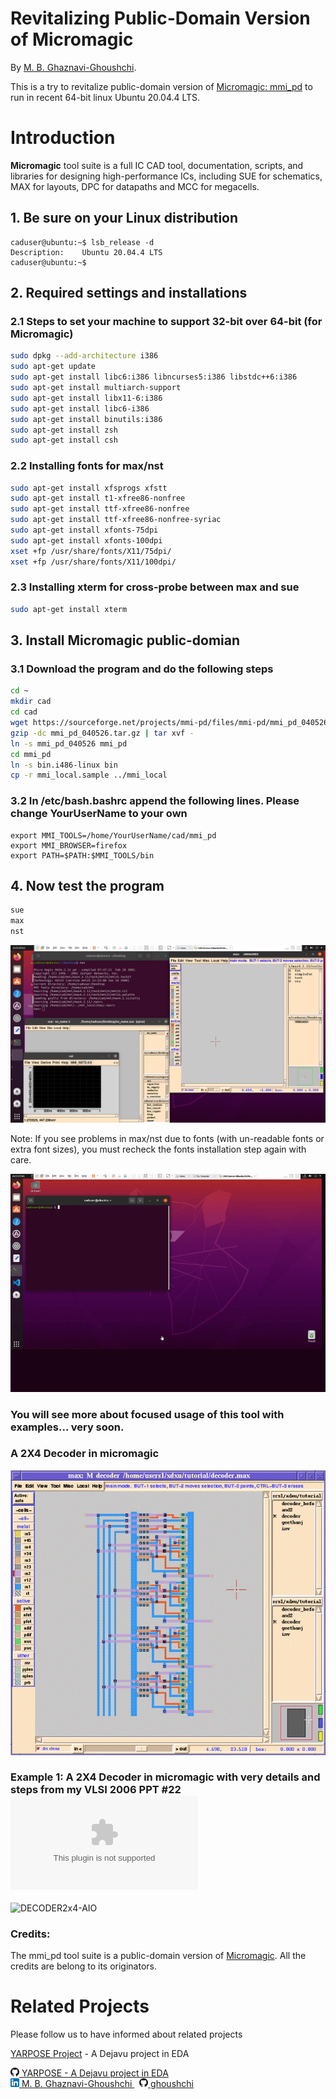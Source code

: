 # Revitalizing Public-Domain Version of Micromagic

By [M. B. Ghaznavi-Ghoushchi](https://github.com/ghoushchi).

This is a try to revitalize public-domain version of [Micromagic: mmi_pd](https://sourceforge.net/projects/mmi-pd/) to run in recent 64-bit linux Ubuntu 20.04.4 LTS.

# Introduction
**Micromagic** tool suite is a full IC CAD tool, documentation, scripts, and libraries for designing
high-performance ICs, including SUE for schematics, MAX for
layouts, DPC for datapaths and MCC for megacells.

## 1. Be sure on your Linux distribution
```console
caduser@ubuntu:~$ lsb_release -d
Description:	Ubuntu 20.04.4 LTS
caduser@ubuntu:~$ 
```

## 2. Required settings and installations 
### 2.1 Steps to set your machine to support 32-bit over 64-bit (for Micromagic)
```bash
sudo dpkg --add-architecture i386
sudo apt-get update
sudo apt-get install libc6:i386 libncurses5:i386 libstdc++6:i386
sudo apt-get install multiarch-support
sudo apt-get install libx11-6:i386
sudo apt-get install libc6-i386
sudo apt-get install binutils:i386
sudo apt-get install zsh
sudo apt-get install csh
```
### 2.2 Installing fonts for max/nst 
```bash
sudo apt-get install xfsprogs xfstt
sudo apt-get install t1-xfree86-nonfree
sudo apt-get install ttf-xfree86-nonfree
sudo apt-get install ttf-xfree86-nonfree-syriac
sudo apt-get install xfonts-75dpi
sudo apt-get install xfonts-100dpi
xset +fp /usr/share/fonts/X11/75dpi/
xset +fp /usr/share/fonts/X11/100dpi/
```

### 2.3 Installing xterm for cross-probe between max and sue
```bash
sudo apt-get install xterm
```
## 3. Install Micromagic public-domian 
### 3.1 Download the program and do the following steps

```bash
cd ~
mkdir cad
cd cad
wget https://sourceforge.net/projects/mmi-pd/files/mmi-pd/mmi_pd_040526/mmi_pd_040526.tar.gz
gzip -dc mmi_pd_040526.tar.gz | tar xvf -
ln -s mmi_pd_040526 mmi_pd
cd mmi_pd
ln -s bin.i486-linux bin
cp -r mmi_local.sample ../mmi_local
```
### 3.2 In /etc/bash.bashrc append the following lines. Please change YourUserName to your own
```shellscript
export MMI_TOOLS=/home/YourUserName/cad/mmi_pd
export MMI_BROWSER=firefox
export PATH=$PATH:$MMI_TOOLS/bin
```
## 4. Now test the program
```bash
sue
max
nst
```
![AIO](media/mmi_pd_AIO.png)

Note: If you see problems in max/nst due to fonts (with un-readable fonts or extra font sizes), you must recheck the fonts installation step again with care.


![AIO](media/out.gif)



### You will see more about focused usage of this tool with examples... very soon.
### A 2X4 Decoder in micromagic
![DECODER2x4](media/2x4-decoder.gif)
### Example 1: A 2X4 Decoder in micromagic with very details and steps from my VLSI 2006 PPT #22 ![VLSI-SHD-22](https://github.com/yarpose/YARPOSE.Micromagic_PD/blob/master/media/VLSI-SHD-22.ppt)

![DECODER2x4-AIO](media/VLSI-SHD-22.gif)

### Credits:
The mmi_pd tool suite is a public-domain version  of [Micromagic](https://www.micromagic.com). All the credits are belong to its originators.

# Related Projects
Please follow us to have informed about related projects


[YARPOSE Project](https://github.com/yarpose) - A Dejavu project in EDA


<p>
<a href="https://github.com/yarpose" rel="nofollow noreferrer">
    <img src="media/GH.png" alt="github"> YARPOSE - A Dejavu project in EDA
  </a><br>
  <a href="https://www.linkedin.com/in/ghaznavi-ghoushchi" rel="nofollow noreferrer">
    <img src="media/LI.png" alt="linkedin"> M. B. Ghaznavi-Ghoushchi
  </a> &nbsp; 
  <a href="https://github.com/ghoushchi" rel="nofollow noreferrer">
    <img src="media/GH.png" alt="github"> ghoushchi
  </a>
</p>







